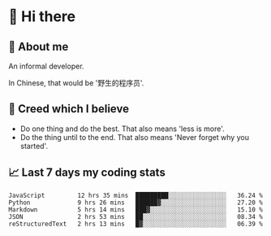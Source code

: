 # 👋 Hi there

## :speech_balloon: About me

An informal developer.

In Chinese, that would be '野生的程序员'.

## :see_no_evil: Creed which I believe

- Do one thing and do the best. That also means 'less is more'.
- Do the thing until to the end. That also means 'Never forget why you started'.

## :chart_with_upwards_trend: Last 7 days my coding stats

<!--START_SECTION:waka-->
```text
JavaScript         12 hrs 35 mins  █████████░░░░░░░░░░░░░░░░   36.24 % 
Python             9 hrs 26 mins   ██████▓░░░░░░░░░░░░░░░░░░   27.20 % 
Markdown           5 hrs 14 mins   ███▓░░░░░░░░░░░░░░░░░░░░░   15.10 % 
JSON               2 hrs 53 mins   ██░░░░░░░░░░░░░░░░░░░░░░░   08.34 % 
reStructuredText   2 hrs 13 mins   █▓░░░░░░░░░░░░░░░░░░░░░░░   06.39 % 
```
<!--END_SECTION:waka-->
